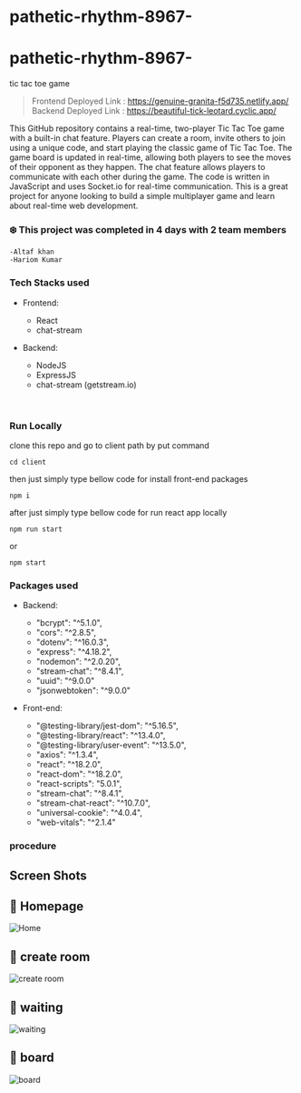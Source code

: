 # pathetic-rhythm-8967-

# pathetic-rhythm-8967-

tic tac toe game

> Frontend Deployed Link : https://genuine-granita-f5d735.netlify.app/ <br/>
> Backend Deployed Link : https://beautiful-tick-leotard.cyclic.app/

This GitHub repository contains a real-time, two-player Tic Tac Toe game with a built-in chat feature. Players can create a room, invite others to join using a unique code, and start playing the classic game of Tic Tac Toe. The game board is updated in real-time, allowing both players to see the moves of their opponent as they happen. The chat feature allows players to communicate with each other during the game. The code is written in JavaScript and uses Socket.io for real-time communication. This is a great project for anyone looking to build a simple multiplayer game and learn about real-time web development.
### :snowflake: This project was completed in 4 days with 2 team members
    -Altaf khan
    -Hariom Kumar

### Tech Stacks used

- Frontend:

  - React
  - chat-stream

- Backend:
  - NodeJS
  - ExpressJS
  - chat-stream (getstream.io)


<br>

### Run Locally
clone this repo and go to client path by put command 
```
cd client
```

then just simply type bellow code for install front-end packages
```
npm i
``` 

after just simply type bellow code for run react app locally
```
npm run start
```
or
```
npm start
```



### Packages used

- Backend:
  - "bcrypt": "^5.1.0",
  - "cors": "^2.8.5",
  - "dotenv": "^16.0.3",
  - "express": "^4.18.2",
  - "nodemon": "^2.0.20",
  - "stream-chat": "^8.4.1",
  - "uuid": "^9.0.0"
  - "jsonwebtoken": "^9.0.0"



- Front-end:
  - "@testing-library/jest-dom": "^5.16.5",
  - "@testing-library/react": "^13.4.0",
  - "@testing-library/user-event": "^13.5.0",
  - "axios": "^1.3.4",
  - "react": "^18.2.0",
  - "react-dom": "^18.2.0",
  - "react-scripts": "5.0.1",
  - "stream-chat": "^8.4.1",
  - "stream-chat-react": "^10.7.0",
  - "universal-cookie": "^4.0.4",
  - "web-vitals": "^2.1.4"

### procedure
## Screen Shots

## :small_blue_diamond: Homepage

![Home](https://github.com/eraltafs/pathetic-rhythm-8967/blob/fw21_1247_day-1/.github/images/home.png?raw=true)


## :small_blue_diamond: create room
![create room](https://github.com/eraltafs/pathetic-rhythm-8967/blob/fw21_1247_day-1/.github/images/create%20room.png?raw=true)

## :small_blue_diamond: waiting
![waiting](https://github.com/eraltafs/pathetic-rhythm-8967/blob/fw21_1247_day-1/.github/images/waiting%20page.png?raw=true)
## :small_blue_diamond: board
![board](https://github.com/eraltafs/pathetic-rhythm-8967/blob/fw21_1247_day-1/.github/images/chat%20and%20board.png?raw=true)



